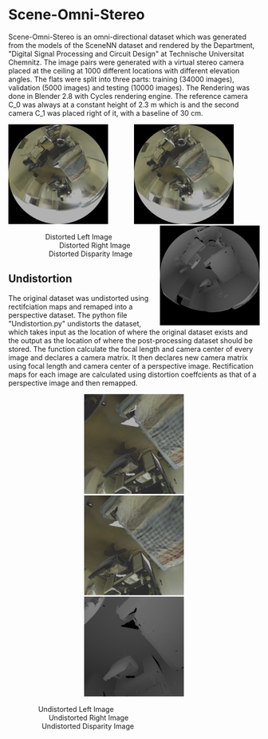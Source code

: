 # Scene-Omni-Stereo

Scene-Omni-Stereo is an omni-directional dataset which was generated from the models of the SceneNN dataset and rendered by the Department, "Digital Signal Processing and Circuit Design" at Technische Universitat Chemnitz. The image pairs were generated with a virtual stereo camera placed at the ceiling at 1000 different locations with different elevation angles. The flats were split into three parts: training (34000 images), validation (5000 images) and testing (10000 images). The Rendering was done in Blender 2.8 with Cycles rendering engine. The reference camera C_0 was always at a constant height of 2.3 m which is and the second camera C_1 was placed right of it, with a baseline of 30 cm.

<p align="center">
  <img src="Resources/Distorted_Left.png" img align="left" width="200" height="200" alt= "Distoretd">
  <img src="Resources/Distorted_Right.png" width="200" height="200"  >
  <img src="Resources/Distorted_Disparity.png" img align="right" width="200" height="200">
</p>

<figcaption> &emsp;&emsp;&emsp;&emsp;&emsp; Distorted Left Image
</figcaption>
<figcaption> &emsp;&emsp;&emsp;&emsp;&emsp;&emsp;&emsp; Distorted Right Image
</figcaption>
<figcaption> &emsp;&emsp;&emsp;&emsp;&emsp;&ensp; Distorted Disparity Image
</figcaption>


## Undistortion
The original dataset was undistorted using rectifciation maps and remaped into a perspective dataset.
The python file "Undistortion.py" undistorts the dataset, which takes input as the location of where the original dataset exists and the output as the location of where the post-processing dataset should be stored. The function calculate the focal length and camera center of every image and declares a camera matrix. It then declares new camera matrix using focal length and camera center of a perspective image. Rectification maps for each image are calculated using distortion coeffcients as that of a perspective image and then remapped.


<p align="center">
  <img src="Resources/Undistorted_Left.png" width="200" height="200" hspace="30">
  <img src="Resources/Undistorted_Right.png" width="200" height="200" hspace="30">
  <img src="Resources/Undistorted_Disparity.png" width="200" height="200" hspace="30">
</p>

<figcaption> &emsp;&emsp;&emsp;&emsp; Undistorted Left Image
</figcaption>
<figcaption> &emsp;&emsp;&emsp;&emsp;&emsp;&ensp; Undistorted Right Image
</figcaption>
<figcaption> &emsp;&emsp;&emsp;&emsp;&ensp; Undistorted Disparity Image
</figcaption>
